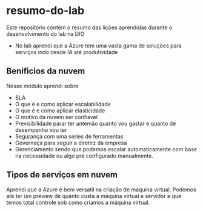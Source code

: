 # resumo-do-lab
Este repositório contém o resumo das lições aprendidas durante o desenvolvimento do lab na DIO

* No lab aprendi que a Azure tem uma vasta gama de soluções para serviços indo desde IA até produtividade


## Benificios da nuvem
Nesse módulo aprendi sobre
* SLA
* O que é e como aplicar escalabilidade
* O que é e como aplicar elasticidade
* O motivo da nuvem ser confiavel
* Previsibilidade parar ter antemão quanto vou gastar e quanto de desempenho vou ter
* Segurança com uma series de ferramentas
* Governaça para seguir a diretirz da empresa
* Gerenciamento sendo que podemos escalar automaticamente com base na necessidade ou algo pré configurado manualmente.

## Tipos de serviços em nuvem 
Aprendi que a Azure é bem versatil na criação de maquina virtual. Podemos até ter um preview de quanto custa a máquina virtual e servidor 
e que temos total controle sob como criamos a máquina virtual.
